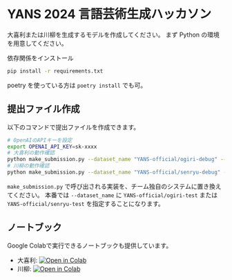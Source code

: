 # YANS 2024 言語芸術生成ハッカソン

大喜利または川柳を生成するモデルを作成してください。
まず Python の環境を用意してください。

依存関係をインストール
```bash
pip install -r requirements.txt
```
poetry を使っている方は `poetry install` でも可。

## 提出ファイル作成

以下のコマンドで提出ファイルを作成できます。

```bash
# OpenAIのAPIキーを設定
export OPENAI_API_KEY=sk-xxxx
# 大喜利の動作確認
python make_submission.py --dataset_name "YANS-official/ogiri-debug" --output_file "ogiri_submission.jsonl"
# 川柳の動作確認
python make_submission.py --dataset_name "YANS-official/senryu-debug" --output_file "senryu_submission.jsonl"
```

`make_submission.py` で呼び出される実装を、チーム独自のシステムに置き換えてください。
本番では `--dataset_name` に `YANS-official/ogiri-test` または `YANS-official/senryu-test` を指定することになります。

## ノートブック
Google Colabで実行できるノートブックも提供しています。

- 大喜利: [![Open in Colab](https://colab.research.google.com/assets/colab-badge.svg)](https://colab.research.google.com/github/ryokan0123/yans-2024-hackathon-baseline/blob/main/notebook_ogiri.ipynb)
- 川柳: [![Open in Colab](https://colab.research.google.com/assets/colab-badge.svg)](https://colab.research.google.com/github/ryokan0123/yans-2024-hackathon-baseline/blob/main/notebook_senryu.ipynb)
